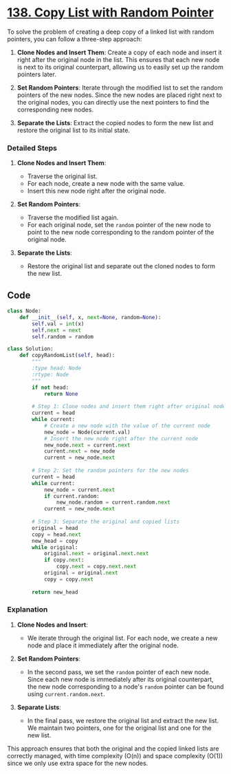 # [138. Copy List with Random Pointer](https://leetcode.com/problems/copy-list-with-random-pointer/description/)

To solve the problem of creating a deep copy of a linked list with random pointers, you can follow a three-step approach:

1. **Clone Nodes and Insert Them**: Create a copy of each node and insert it right after the original node in the list. This ensures that each new node is next to its original counterpart, allowing us to easily set up the random pointers later.

2. **Set Random Pointers**: Iterate through the modified list to set the random pointers of the new nodes. Since the new nodes are placed right next to the original nodes, you can directly use the next pointers to find the corresponding new nodes.

3. **Separate the Lists**: Extract the copied nodes to form the new list and restore the original list to its initial state.

### Detailed Steps

1. **Clone Nodes and Insert Them**:
   - Traverse the original list.
   - For each node, create a new node with the same value.
   - Insert this new node right after the original node.

2. **Set Random Pointers**:
   - Traverse the modified list again.
   - For each original node, set the `random` pointer of the new node to point to the new node corresponding to the random pointer of the original node.

3. **Separate the Lists**:
   - Restore the original list and separate out the cloned nodes to form the new list.

## Code

```python
class Node:
    def __init__(self, x, next=None, random=None):
        self.val = int(x)
        self.next = next
        self.random = random

class Solution:
    def copyRandomList(self, head):
        """
        :type head: Node
        :rtype: Node
        """
        if not head:
            return None
        
        # Step 1: Clone nodes and insert them right after original nodes
        current = head
        while current:
            # Create a new node with the value of the current node
            new_node = Node(current.val)
            # Insert the new node right after the current node
            new_node.next = current.next
            current.next = new_node
            current = new_node.next
        
        # Step 2: Set the random pointers for the new nodes
        current = head
        while current:
            new_node = current.next
            if current.random:
                new_node.random = current.random.next
            current = new_node.next
        
        # Step 3: Separate the original and copied lists
        original = head
        copy = head.next
        new_head = copy
        while original:
            original.next = original.next.next
            if copy.next:
                copy.next = copy.next.next
            original = original.next
            copy = copy.next
        
        return new_head
```

### Explanation

1. **Clone Nodes and Insert**:
   - We iterate through the original list. For each node, we create a new node and place it immediately after the original node.

2. **Set Random Pointers**:
   - In the second pass, we set the `random` pointer of each new node. Since each new node is immediately after its original counterpart, the new node corresponding to a node's `random` pointer can be found using `current.random.next`.

3. **Separate Lists**:
   - In the final pass, we restore the original list and extract the new list. We maintain two pointers, one for the original list and one for the new list.

This approach ensures that both the original and the copied linked lists are correctly managed, with time complexity \(O(n)\) and space complexity \(O(1)\) since we only use extra space for the new nodes.
